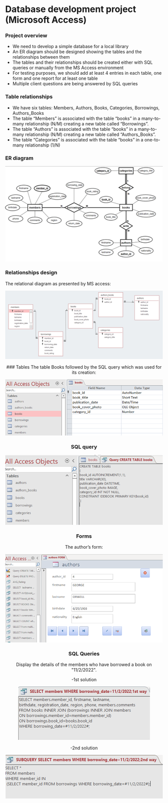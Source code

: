 # Database development project (Microsoft Access)
### Project overview

-	We need to develop a simple database for a local library
-	An ER diagram should be designed showing the tables and the relationships between them
-	The tables and their relationships should be created either with SQL queries or manually from the MS Access environment
-	For testing purposes, we should add at least 4 entries in each table, one form and one report for at least one table
-	Multiple client questions are being answered by SQL queries

### Table relationships

-	We have six tables: Members, Authors, Books, Categories, Borrowings, Authors_Books 
-	The table “Members” is associated with the table “books” in a many-to-many relationship (N/M) creating a new table called “Borrowings”.
-	The table “Authors” is associated with the table “books” in a many-to-many relationship (N/M) creating a new table called “Authors_Books”.
-	The table “Categories” is associated with the table “books” in a one-to-many relationship (1/N)
 
### ER diagram

![ER diagram](/images/ER_diagram.png?raw=true)

### Relationships design
The relational diagram as presented by MS access:

![ralational_diagram](/images/Relational_diagram.png?raw=true)

<div align="center">
### Tables
The table Books followed by the SQL query which was used for its creation:

![books_table](/images/books_table.png?raw=true)

### SQL query
![books_table_create](/images/books_table_create.png?raw=true)

### Forms
The author’s form:  

![form](/images/Form.png?raw=true)

### SQL Queries

Display the details of the members who have borrowed a book on "11/2/2022".

-1st solution

![Query_1st](/images/Query_1st.png?raw=true)

-2nd solution

  ![Query_2nd](/images/Query_2nd.png?raw=true)
</div>
